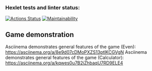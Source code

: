 ### Hexlet tests and linter status:
[![Actions Status](https://github.com/SomeC0de/java-project-61/workflows/hexlet-check/badge.svg)](https://github.com/SomeC0de/java-project-61/actions)
[![Maintainability](https://api.codeclimate.com/v1/badges/bc953fb0ab378995dab3/maintainability)](https://codeclimate.com/github/SomeC0de/java-project-61)
## Game demonstration
Asciinema demonstrates general features of the game (Even): https://asciinema.org/a/8e9d07cDMoPXZS13ptlKCGVgN
Asciinema demonstrates general features of the game (Calculator): https://asciinema.org/a/kqwes0u7B2iZhbaqU7RD9ELE4
